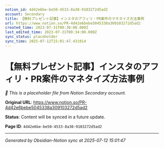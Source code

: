 ```yaml
---
notion_id: 4d42e6be-be50-4533-8a30-9103272d5ad2
account: Secondary
title: 【無料プレゼント記事】インスタのアフィリ・PR案件のマネタイズ方法事例
url: https://www.notion.so/PR-4d42e6bebe5045338a309103272d5ad2
created_time: 2023-07-31T00:30:00.000Z
last_edited_time: 2023-07-31T00:34:00.000Z
sync_status: placeholder
sync_time: 2025-07-12T15:01:47.431014
---
```


# 【無料プレゼント記事】インスタのアフィリ・PR案件のマネタイズ方法事例

*🔄 This is a placeholder file from Notion Secondary account.*

**Original URL**: https://www.notion.so/PR-4d42e6bebe5045338a309103272d5ad2

**Status**: Content will be synced in a future update.

**Page ID**: `4d42e6be-be50-4533-8a30-9103272d5ad2`

---

*Generated by Obsidian-Notion sync at 2025-07-12 15:01:47*
